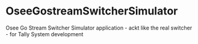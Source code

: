 # OseeGostreamSwitcherSimulator
Osee Go Stream Switcher Simulator application - ackt like the real switcher - for Tally System development
